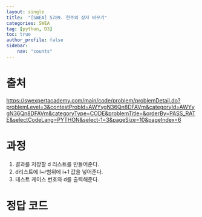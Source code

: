 ```yaml
---
layout: single
title:  "[SWEA] 5789. 현주의 상자 바꾸기"
categories: SWEA
tag: [python, D3]
toc: true
author_profile: false
sidebar:
    nav: "counts"
---
```


# 출처
<https://swexpertacademy.com/main/code/problem/problemDetail.do?problemLevel=3&contestProbId=AWYygN36Qn8DFAVm&categoryId=AWYygN36Qn8DFAVm&categoryType=CODE&problemTitle=&orderBy=PASS_RATE&selectCodeLang=PYTHON&select-1=3&pageSize=10&pageIndex=6>

  
  
# 과정
1. 결과를 저장할 d 리스트를 만들어준다.
2. d리스트에 l~r범위에 i+1 값을 넣어준다.
3. 테스트 케이스 번호와 d를 출력해준다.





# 정답 코드
<script src="https://gist.github.com/kghees/ae212a013e61a8a28fba9249bca0fd1a.js"></script>